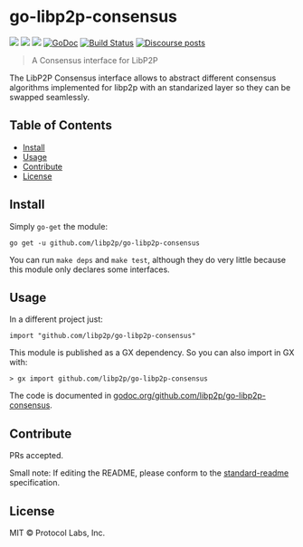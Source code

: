 # go-libp2p-consensus

[![](https://img.shields.io/badge/made%20by-Protocol%20Labs-blue.svg?style=flat-square)](http://ipn.io)
[![](https://img.shields.io/badge/project-libp2p-yellow.svg?style=flat-square)](http://github.com/libp2p/libp2p)
[![](https://img.shields.io/badge/freenode-%23libp2p-yellow.svg?style=flat-square)](http://webchat.freenode.net/?channels=%23libp2p)
[![GoDoc](https://godoc.org/github.com/libp2p/go-libp2p-raft?status.svg)](https://godoc.org/github.com/libp2p/go-libp2p-consensus)
[![Build Status](https://travis-ci.org/libp2p/go-libp2p-consensus.svg?branch=master)](https://travis-ci.org/libp2p/go-libp2p-consensus)
[![Discourse posts](https://img.shields.io/discourse/https/discuss.libp2p.io/posts.svg)](https://discuss.libp2p.io)

> A Consensus interface for LibP2P

The LibP2P Consensus interface allows to abstract different consensus algorithms implemented for libp2p with an standarized layer so they can be swapped seamlessly.

## Table of Contents

- [Install](#install)
- [Usage](#usage)
- [Contribute](#contribute)
- [License](#license)

## Install

Simply `go-get` the module:

```
go get -u github.com/libp2p/go-libp2p-consensus
```

You can run `make deps` and `make test`, although they do very little because this module only declares some interfaces.

## Usage

In a different project just:

```
import "github.com/libp2p/go-libp2p-consensus"
```

This module is published as a GX dependency. So you can also import in GX with:

```
> gx import github.com/libp2p/go-libp2p-consensus
```

The code is documented in [godoc.org/github.com/libp2p/go-libp2p-consensus](https://godoc.org/github.com/libp2p/go-libp2p-consensus).

## Contribute

PRs accepted.

Small note: If editing the README, please conform to the [standard-readme](https://github.com/RichardLitt/standard-readme) specification.

## License

MIT © Protocol Labs, Inc.
